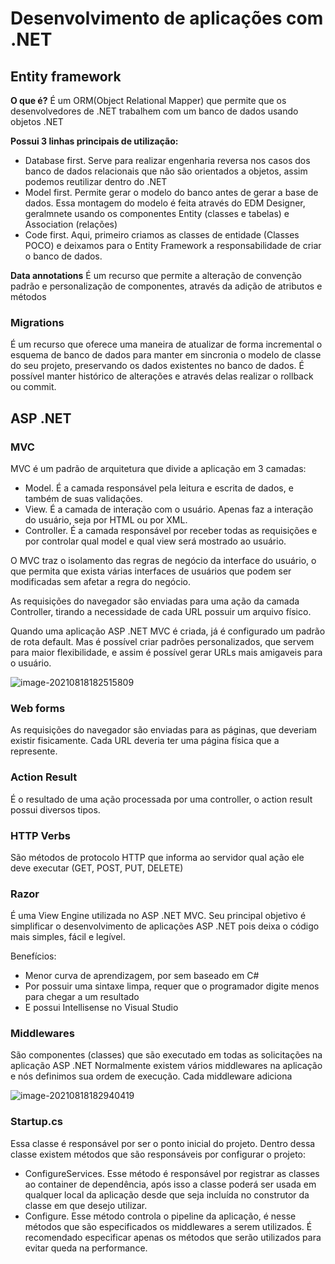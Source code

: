 # Desenvolvimento de aplicações com .NET

## Entity framework

**O que é?**
É um ORM(Object Relational Mapper) que permite que os desenvolvedores de .NET trabalhem com um banco de dados usando objetos .NET

**Possui 3 linhas principais de utilização:**
- Database first. Serve para realizar engenharia reversa nos casos dos banco de dados relacionais que não são orientados a objetos, assim podemos reutilizar dentro do .NET
- Model first. Permite gerar o modelo do banco antes de gerar a base de dados. Essa montagem do modelo é feita através do EDM Designer, geralmnete usando os componentes Entity (classes e tabelas) e Association (relações)
- Code first. Aqui, primeiro criamos as classes de entidade (Classes POCO) e deixamos para o Entity Framework a responsabilidade de criar o banco de dados.

**Data annotations**
É um recurso que permite a alteração de convenção padrão e personalização de componentes, através da adição de atributos e métodos

### Migrations
É um recurso que oferece uma maneira de atualizar de forma incremental o esquema de banco de dados para manter em sincronia o modelo de classe do seu projeto, preservando os dados existentes no banco de dados. É possível manter histórico de alterações e através delas realizar o rollback ou commit.

## ASP .NET 
### MVC

MVC é um padrão de arquitetura que divide a aplicação em 3 camadas:
- Model. É a camada responsável pela leitura e escrita de dados, e também de suas validações.
- View. É a camada de interação com o usuário. Apenas faz a interação do usuário, seja por HTML ou por XML.
- Controller. É a camada responsável por receber todas as requisições e por controlar qual model e qual view será mostrado ao usuário.

O MVC traz o isolamento das regras de negócio da interface do usuário, o que permita que exista várias interfaces de usuários que podem ser modificadas sem afetar a regra do negócio.

As requisições do navegador são enviadas para uma ação da camada Controller, tirando a necessidade de cada URL possuir um arquivo físico.

Quando uma aplicação ASP .NET MVC é criada, já é configurado um padrão de rota default. Mas é possível criar padrões personalizados, que servem para maior flexibilidade, e assim é possível gerar URLs mais amigaveis para o usuário.

![image-20210818182515809](https://i.loli.net/2021/08/19/97fVwNsnTrEo2hL.png)

### Web forms
As requisições do navegador são enviadas para as páginas, que deveriam existir fisicamente. Cada URL deveria ter uma página física que a represente.

### Action Result
É o resultado de uma ação processada por uma controller, o action result possui diversos tipos.

### HTTP Verbs
São métodos de protocolo HTTP que informa ao servidor qual ação ele deve executar (GET, POST, PUT, DELETE)

### Razor
É uma View Engine utilizada no ASP .NET MVC.
Seu principal objetivo é simplificar o desenvolvimento de aplicações ASP .NET pois deixa o código mais simples, fácil e legível.

Benefícios:
- Menor curva de aprendizagem, por sem baseado em C#
- Por possuir uma sintaxe limpa, requer que o programador digite menos para chegar a um resultado
- E possui Intellisense no Visual Studio

### Middlewares
São componentes (classes) que são executado em todas as solicitações na aplicação ASP .NET
Normalmente existem vários middlewares na aplicação e nós definimos sua ordem de execução.
Cada middleware adiciona 

![image-20210818182940419](https://i.loli.net/2021/08/19/RsqGbM6aoOcl1AV.png)



### Startup.cs

Essa classe é responsável por ser o ponto inicial do projeto. Dentro dessa classe existem métodos que são responsáveis por configurar o projeto:

- ConfigureServices. Esse método é responsável por registrar as classes ao container de dependência, após isso a classe poderá ser usada em qualquer local da aplicação desde que seja incluída no construtor da classe em que desejo utilizar.
- Configure. Esse método controla o pipeline da aplicação, é nesse métodos que são especificados os middlewares a serem utilizados. É recomendado especificar apenas os métodos que serão utilizados para evitar queda na performance.

